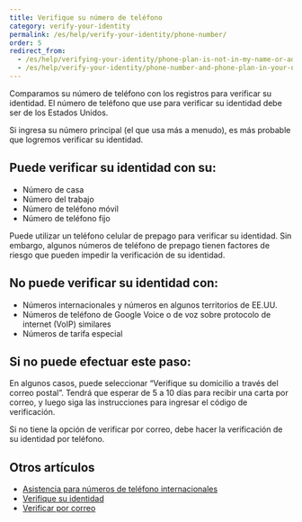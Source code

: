 ```yaml
---
title: Verifique su número de teléfono
category: verify-your-identity
permalink: /es/help/verify-your-identity/phone-number/
order: 5
redirect_from:
  - /es/help/verifying-your-identity/phone-plan-is-not-in-my-name-or-address/
  - /es/help/verify-your-identity/phone-number-and-phone-plan-in-your-name/
---
```

Comparamos su número de teléfono con los registros para verificar su identidad. El número de teléfono que use para verificar su identidad debe ser de los Estados Unidos.

Si ingresa su número principal (el que usa más a menudo), es más probable que logremos verificar su identidad.

## Puede verificar su identidad con su:
- Número de casa
- Número del trabajo
- Número de teléfono móvil
- Número de teléfono fijo

Puede utilizar un teléfono celular de prepago para verificar su identidad. Sin embargo, algunos números de teléfono de prepago tienen factores de riesgo que pueden impedir la verificación de su identidad.

## No puede verificar su identidad con:
- Números internacionales y números en algunos territorios de EE.UU.
- Números de teléfono de Google Voice o de voz sobre protocolo de internet (VoIP) similares
- Números de tarifa especial

## Si no puede efectuar este paso:

En algunos casos, puede seleccionar “Verifique su domicilio a través del correo postal”. Tendrá que esperar de 5 a 10 días para recibir una carta por correo, y luego siga las instrucciones para ingresar el código de verificación.

Si no tiene la opción de verificar por correo, debe hacer la verificación de su identidad por teléfono.

## Otros artículos

* [Asistencia para números de teléfono internacionales](/es/help/verify-your-identity/phone-number/)
* [Verifique su identidad](/es/help/verify-your-identity/how-to-verify-your-identity/)
* [Verificar por correo](/es/help/verify-your-identity/verify-your-address-by-mail/)
